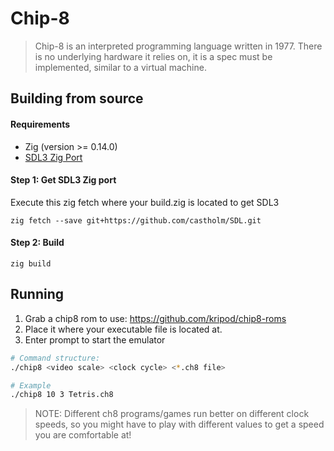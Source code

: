 # Chip-8
> Chip-8 is an interpreted programming language written in 1977. There is no underlying hardware it relies on, it is a spec must be implemented, similar to a virtual machine. 

## Building from source
#### Requirements
- Zig (version >= 0.14.0)
- [SDL3 Zig Port](https://github.com/castholm/SDL)

#### Step 1: Get SDL3 Zig port 
Execute this zig fetch where your build.zig is located to get SDL3
```zig
zig fetch --save git+https://github.com/castholm/SDL.git
```
#### Step 2: Build
```zig
zig build
```

## Running 
1. Grab a chip8 rom to use: https://github.com/kripod/chip8-roms
2. Place it where your executable file is located at. 
3. Enter prompt to start the emulator
```bash
# Command structure:
./chip8 <video scale> <clock cycle> <*.ch8 file>

# Example 
./chip8 10 3 Tetris.ch8
```
> NOTE: Different ch8 programs/games run better on different clock speeds, so you might have to play with different values to get a speed you are comfortable at! 